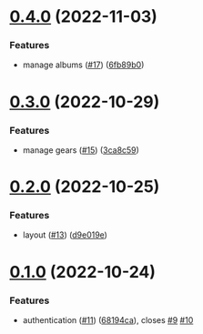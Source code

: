 # [0.4.0](https://github.com/KazuyaHara/sitka/compare/v0.3.0...v0.4.0) (2022-11-03)


### Features

* manage albums ([#17](https://github.com/KazuyaHara/sitka/issues/17)) ([6fb89b0](https://github.com/KazuyaHara/sitka/commit/6fb89b08e6ea8c7a80abf49ed464f016920ed976))

# [0.3.0](https://github.com/KazuyaHara/sitka/compare/v0.2.0...v0.3.0) (2022-10-29)


### Features

* manage gears ([#15](https://github.com/KazuyaHara/sitka/issues/15)) ([3ca8c59](https://github.com/KazuyaHara/sitka/commit/3ca8c596f0b3730292310affda5456df73980abe))

# [0.2.0](https://github.com/KazuyaHara/sitka/compare/v0.1.0...v0.2.0) (2022-10-25)


### Features

* layout ([#13](https://github.com/KazuyaHara/sitka/issues/13)) ([d9e019e](https://github.com/KazuyaHara/sitka/commit/d9e019e337c6790b9dd454d33fca2ada901abe70))

# [0.1.0](https://github.com/KazuyaHara/sitka/compare/v0.0.0...v0.1.0) (2022-10-24)


### Features

* authentication ([#11](https://github.com/KazuyaHara/sitka/issues/11)) ([68194ca](https://github.com/KazuyaHara/sitka/commit/68194ca37ae0fd107b8dfc3315acc1225c92b873)), closes [#9](https://github.com/KazuyaHara/sitka/issues/9) [#10](https://github.com/KazuyaHara/sitka/issues/10)
